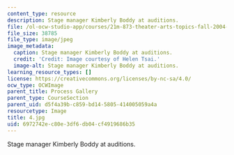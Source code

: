 ```yaml
---
content_type: resource
description: Stage manager Kimberly Boddy at auditions.
file: /ol-ocw-studio-app/courses/21m-873-theater-arts-topics-fall-2004-january-iap-2005/6972742ec80e3df6db04cf4919686b35_4.jpg
file_size: 38785
file_type: image/jpeg
image_metadata:
  caption: Stage manager Kimberly Boddy at auditions.
  credit: 'Credit: Image courtesy of Helen Tsai.'
  image-alt: Stage manager Kimberly Boddy at auditions.
learning_resource_types: []
license: https://creativecommons.org/licenses/by-nc-sa/4.0/
ocw_type: OCWImage
parent_title: Process Gallery
parent_type: CourseSection
parent_uid: d5f4a39b-c859-bd14-5805-414005059a4a
resourcetype: Image
title: 4.jpg
uid: 6972742e-c80e-3df6-db04-cf4919686b35
---
```

Stage manager Kimberly Boddy at auditions.